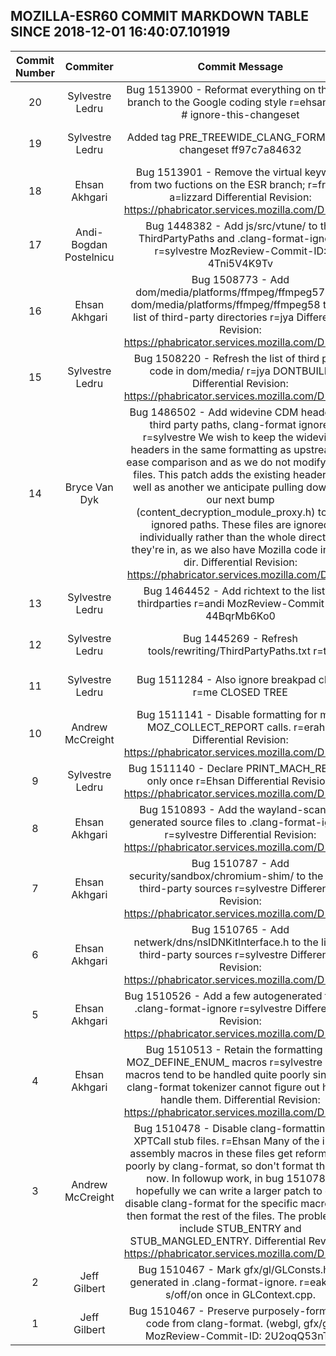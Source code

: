 ## MOZILLA-ESR60 COMMIT MARKDOWN TABLE SINCE 2018-12-01 16:40:07.101919

| Commit Number | Commiter | Commit Message | Commit Url | Date | 
|:---:|:----:|:----------------------------------:|:------:|:----:| 
|20|Sylvestre Ledru |Bug 1513900 - Reformat everything on the ESR branch to the Google coding style r=ehsan a=liz # ignore-this-changeset|[URL](https://hg.mozilla.org/releases/mozilla-esr60/pushloghtml?changeset=4bcb64fd8fa1)|2018-12-14 09:28:50
|19|Sylvestre Ledru |Added tag PRE_TREEWIDE_CLANG_FORMAT for changeset ff97c7a84632|[URL](https://hg.mozilla.org/releases/mozilla-esr60/pushloghtml?changeset=54261d68de3b)|2018-12-14 08:29:05
|18|Ehsan Akhgari |Bug 1513901 - Remove the virtual keyword from two fuctions on the ESR branch; r=froydnj a=lizzard  Differential Revision: https://phabricator.services.mozilla.com/D14423 |[URL](https://hg.mozilla.org/releases/mozilla-esr60/pushloghtml?changeset=ff97c7a84632)|2018-12-13 14:18:19
|17|Andi-Bogdan Postelnicu |Bug 1448382 - Add js/src/vtune/ to the ThirdPartyPaths and .clang-format-ignore. r=sylvestre  MozReview-Commit-ID: 4Tni5V4K9Tv|[URL](https://hg.mozilla.org/releases/mozilla-esr60/pushloghtml?changeset=cfcc65a371db)|2018-03-23 19:38:55
|16|Ehsan Akhgari |Bug 1508773 - Add dom/media/platforms/ffmpeg/ffmpeg57 and dom/media/platforms/ffmpeg/ffmpeg58 to the list of third-party directories r=jya  Differential Revision: https://phabricator.services.mozilla.com/D12470|[URL](https://hg.mozilla.org/releases/mozilla-esr60/pushloghtml?changeset=1f86411acbf4)|2018-11-20 21:19:36
|15|Sylvestre Ledru |Bug 1508220 - Refresh the list of third party code in dom/media/ r=jya  DONTBUILD  Differential Revision: https://phabricator.services.mozilla.com/D12249 |[URL](https://hg.mozilla.org/releases/mozilla-esr60/pushloghtml?changeset=57392aed86e0)|2018-11-19 14:41:33
|14|Bryce Van Dyk |Bug 1486502 - Add widevine CDM headers to third party paths, clang-format ignore. r=sylvestre  We wish to keep the widevine headers in the same formatting as upstream to ease comparison and as we do not modify these files. This patch adds the existing headers, as well as another we anticipate pulling down for our next bump (content_decryption_module_proxy.h) to the ignored paths. These files are ignored individually rather than the whole directory they're in, as we also have Mozilla code in that dir.  Differential Revision: https://phabricator.services.mozilla.com/D4347 |[URL](https://hg.mozilla.org/releases/mozilla-esr60/pushloghtml?changeset=b8701a05f4ec)|2018-08-27 16:25:54
|13|Sylvestre Ledru |Bug 1464452 - Add richtext to the list of thirdparties r=andi  MozReview-Commit-ID: 44BqrMb6Ko0|[URL](https://hg.mozilla.org/releases/mozilla-esr60/pushloghtml?changeset=a2d8d7d60891)|2018-05-25 16:01:11
|12|Sylvestre Ledru |Bug 1445269 - Refresh tools/rewriting/ThirdPartyPaths.txt r=tjr |[URL](https://hg.mozilla.org/releases/mozilla-esr60/pushloghtml?changeset=562c947bf64b)|2018-12-13 05:47:07
|11|Sylvestre Ledru |Bug 1511284 - Also ignore breakpad client r=me CLOSED TREE|[URL](https://hg.mozilla.org/releases/mozilla-esr60/pushloghtml?changeset=dfc3f6cce0bc)|2018-11-30 07:00:43
|10|Andrew McCreight |Bug 1511141 - Disable formatting for more MOZ_COLLECT_REPORT calls. r=erahm  Differential Revision: https://phabricator.services.mozilla.com/D13463|[URL](https://hg.mozilla.org/releases/mozilla-esr60/pushloghtml?changeset=3ed441e5310d)|2018-11-29 21:41:48
|9|Sylvestre Ledru |Bug 1511140 - Declare PRINT_MACH_RESULT only once r=Ehsan  Differential Revision: https://phabricator.services.mozilla.com/D13458|[URL](https://hg.mozilla.org/releases/mozilla-esr60/pushloghtml?changeset=914b2e8e71e1)|2018-11-29 20:21:29
|8|Ehsan Akhgari |Bug 1510893 - Add the wayland-scanner generated source files to .clang-format-ignore r=sylvestre  Differential Revision: https://phabricator.services.mozilla.com/D13363|[URL](https://hg.mozilla.org/releases/mozilla-esr60/pushloghtml?changeset=df8965873cb3)|2018-11-29 08:25:42
|7|Ehsan Akhgari |Bug 1510787 - Add security/sandbox/chromium-shim/ to the list of third-party sources r=sylvestre  Differential Revision: https://phabricator.services.mozilla.com/D13318|[URL](https://hg.mozilla.org/releases/mozilla-esr60/pushloghtml?changeset=d107ad967619)|2018-11-29 08:25:27
|6|Ehsan Akhgari |Bug 1510765 - Add netwerk/dns/nsIDNKitInterface.h to the list of third-party sources r=sylvestre  Differential Revision: https://phabricator.services.mozilla.com/D13306|[URL](https://hg.mozilla.org/releases/mozilla-esr60/pushloghtml?changeset=9d8c0487ed6e)|2018-11-29 08:25:04
|5|Ehsan Akhgari |Bug 1510526 - Add a few autogenerated files to .clang-format-ignore r=sylvestre  Differential Revision: https://phabricator.services.mozilla.com/D13194 |[URL](https://hg.mozilla.org/releases/mozilla-esr60/pushloghtml?changeset=bbf5812ece1a)|2018-11-28 07:40:30
|4|Ehsan Akhgari |Bug 1510513 - Retain the formatting of MOZ_DEFINE_ENUM_  macros r=sylvestre  These macros tend to be handled quite poorly since the clang-format tokenizer cannot figure out how to handle them.  Differential Revision: https://phabricator.services.mozilla.com/D13179 |[URL](https://hg.mozilla.org/releases/mozilla-esr60/pushloghtml?changeset=a493698c2605)|2018-11-28 09:14:19
|3|Andrew McCreight |Bug 1510478 - Disable clang-formatting for XPTCall stub files. r=Ehsan  Many of the inline assembly macros in these files get reformatted poorly by clang-format, so don't format them for now. In followup work, in bug 1510781, hopefully we can write a larger patch to only disable clang-format for the specific macros and then format the rest of the files.  The problematic include STUB_ENTRY and STUB_MANGLED_ENTRY.  Differential Revision: https://phabricator.services.mozilla.com/D13311|[URL](https://hg.mozilla.org/releases/mozilla-esr60/pushloghtml?changeset=05635b000b55)|2018-11-28 21:26:43
|2|Jeff Gilbert |Bug 1510467 - Mark gfx/gl/GLConsts.h as generated in .clang-format-ignore. r=eakhgari  s/off/on once in GLContext.cpp. |[URL](https://hg.mozilla.org/releases/mozilla-esr60/pushloghtml?changeset=434cd9e99c91)|2018-11-28 02:04:17
|1|Jeff Gilbert |Bug 1510467 - Preserve purposely-formatted code from clang-format. (webgl, gfx/gl)  MozReview-Commit-ID: 2U2oqQ53nTZ |[URL](https://hg.mozilla.org/releases/mozilla-esr60/pushloghtml?changeset=afee65b5cbdf)|2018-11-27 08:47:49


